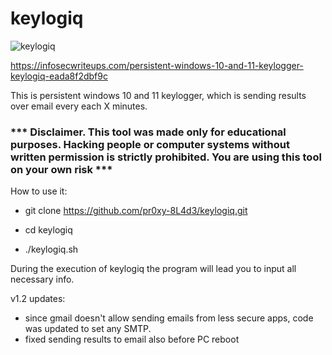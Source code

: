 # keylogiq
![keylogiq](https://user-images.githubusercontent.com/38928236/167315060-4384ec20-e17a-4daa-9b1f-b8bc429d4406.png)

https://infosecwriteups.com/persistent-windows-10-and-11-keylogger-keylogiq-eada8f2dbf9c

This is persistent windows 10 and 11 keylogger, which is sending results over email every each X minutes.

### *** Disclaimer. This tool was made only for educational purposes. Hacking people or computer systems without written permission is strictly prohibited. You are using this tool on your own risk ***


How to use it:

*   git clone https://github.com/pr0xy-8L4d3/keylogiq.git

*   cd keylogiq

*   ./keylogiq.sh

During the execution of keylogiq the program will lead you to input all necessary info.

v1.2 updates:
*	since gmail doesn't allow sending emails from less secure apps, code was updated to set any SMTP.
*	fixed sending results to email also before PC reboot 
